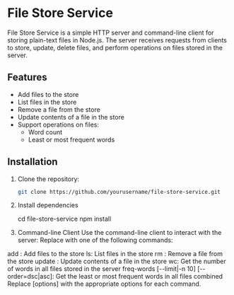 # File Store Service

File Store Service is a simple HTTP server and command-line client for storing plain-text files in Node.js. The server receives requests from clients to store, update, delete files, and perform operations on files stored in the server.

## Features

- Add files to the store
- List files in the store
- Remove a file from the store
- Update contents of a file in the store
- Support operations on files:
  - Word count
  - Least or most frequent words

## Installation

1. Clone the repository:

   ```bash
   git clone https://github.com/yourusername/file-store-service.git

2. Install dependencies

    cd file-store-service
    npm install

3. Command-line Client
    Use the command-line client to interact with the server:
    Replace <command> with one of the following commands:

add <filenames>: Add files to the store
ls: List files in the store
rm <filename>: Remove a file from the store
update <filename>: Update contents of a file in the store
wc: Get the number of words in all files stored in the server
freq-words [--limit|-n 10] [--order=dsc|asc]: Get the least or most frequent words in all files combined
Replace [options] with the appropriate options for each command.
